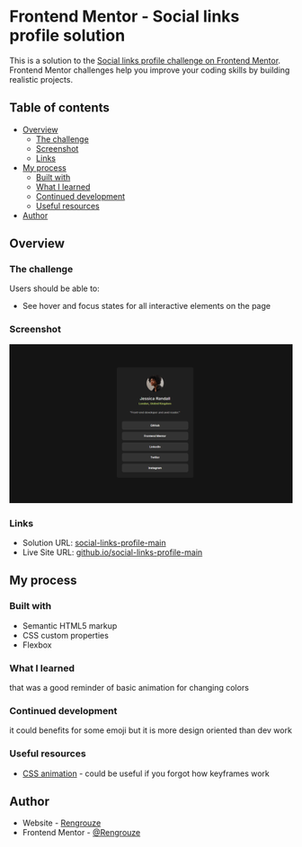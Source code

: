 # Frontend Mentor - Social links profile solution

This is a solution to the [Social links profile challenge on Frontend Mentor](https://www.frontendmentor.io/challenges/social-links-profile-UG32l9m6dQ). Frontend Mentor challenges help you improve your coding skills by building realistic projects.

## Table of contents

-  [Overview](#overview)
   -  [The challenge](#the-challenge)
   -  [Screenshot](#screenshot)
   -  [Links](#links)
-  [My process](#my-process)
   -  [Built with](#built-with)
   -  [What I learned](#what-i-learned)
   -  [Continued development](#continued-development)
   -  [Useful resources](#useful-resources)
-  [Author](#author)

## Overview

### The challenge

Users should be able to:

-  See hover and focus states for all interactive elements on the page

### Screenshot

![](./screenshot.jpg)

### Links

-  Solution URL: [social-links-profile-main](https://github.com/Rengrouze/social-links-profile-main)
-  Live Site URL: [github.io/social-links-profile-main](https://rengrouze.github.io/social-links-profile-main/)

## My process

### Built with

-  Semantic HTML5 markup
-  CSS custom properties
-  Flexbox

### What I learned

that was a good reminder of basic animation for changing colors

### Continued development

it could benefits for some emoji but it is more design oriented than dev work

### Useful resources

-  [CSS animation](https://www.w3schools.com/css/css3_animations.asp) - could be useful if you forgot how keyframes work

## Author

-  Website - [Rengrouze](https://github.com/Rengrouze)
-  Frontend Mentor - [@Rengrouze](https://www.frontendmentor.io/profile/Rengrouze)
